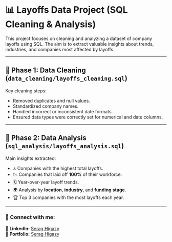 # 📊 Layoffs Data Project (SQL Cleaning & Analysis)

This project focuses on cleaning and analyzing a dataset of company layoffs using SQL. The aim is to extract valuable insights about trends, industries, and companies most affected by layoffs.



---

## 🔹 Phase 1: Data Cleaning (`data_cleaning/layoffs_cleaning.sql`)
Key cleaning steps:
- Removed duplicates and null values.
- Standardized company names.
- Handled incorrect or inconsistent date formats.
- Ensured data types were correctly set for numerical and date columns.

---

## 🔹 Phase 2: Data Analysis (`sql_analysis/layoffs_analysis.sql`)
Main insights extracted:
- 🔝 Companies with the highest total layoffs.
- 📉 Companies that laid off **100%** of their workforce.
- 🗓 Year-over-year layoff trends.
- 🌍 Analysis by **location**, **industry**, and **funding stage**.
- 🏆 Top 3 companies with the most layoffs each year.

 

---

### 🔗 Connect with me:  
📌 **LinkedIn:** [Serag Higazy](https://www.linkedin.com/in/serag-higazy-3ab4641b6/)  
📌 **Portfolio:** [Serag Higazy](https://higazyserag1.wixsite.com/portfolio) 



